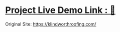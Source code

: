 
# [Project Live Demo Link : 🔗](https://krayush1109.github.io/klindworthroofing-awards_Website/)



Original Site:
https://klindworthroofing.com/

